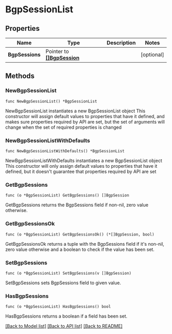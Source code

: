 # BgpSessionList

## Properties

Name | Type | Description | Notes
------------ | ------------- | ------------- | -------------
**BgpSessions** | Pointer to [**[]BgpSession**](BgpSession.md) |  | [optional] 

## Methods

### NewBgpSessionList

`func NewBgpSessionList() *BgpSessionList`

NewBgpSessionList instantiates a new BgpSessionList object
This constructor will assign default values to properties that have it defined,
and makes sure properties required by API are set, but the set of arguments
will change when the set of required properties is changed

### NewBgpSessionListWithDefaults

`func NewBgpSessionListWithDefaults() *BgpSessionList`

NewBgpSessionListWithDefaults instantiates a new BgpSessionList object
This constructor will only assign default values to properties that have it defined,
but it doesn't guarantee that properties required by API are set

### GetBgpSessions

`func (o *BgpSessionList) GetBgpSessions() []BgpSession`

GetBgpSessions returns the BgpSessions field if non-nil, zero value otherwise.

### GetBgpSessionsOk

`func (o *BgpSessionList) GetBgpSessionsOk() (*[]BgpSession, bool)`

GetBgpSessionsOk returns a tuple with the BgpSessions field if it's non-nil, zero value otherwise
and a boolean to check if the value has been set.

### SetBgpSessions

`func (o *BgpSessionList) SetBgpSessions(v []BgpSession)`

SetBgpSessions sets BgpSessions field to given value.

### HasBgpSessions

`func (o *BgpSessionList) HasBgpSessions() bool`

HasBgpSessions returns a boolean if a field has been set.


[[Back to Model list]](../README.md#documentation-for-models) [[Back to API list]](../README.md#documentation-for-api-endpoints) [[Back to README]](../README.md)


